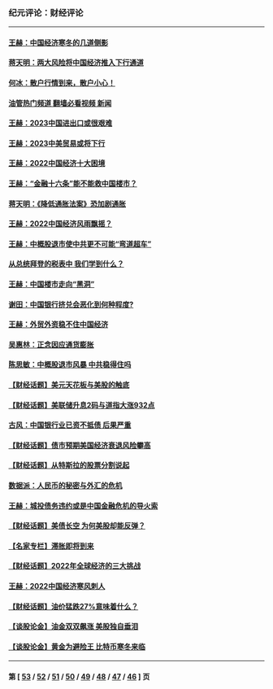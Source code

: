 ### 纪元评论：财经评论
---
#### [王赫：中国经济寒冬的几道侧影](../../pages/nsc1026/n13932953.md?03250330) 
#### [蒋天明：两大风险将中国经济推入下行通道](../../pages/nsc1026/n13929820.md?03250330) 
#### [何冰：散户行情到来，散户小心！](../../pages/nsc1026/n13928308.md?03250330) 
#### [油管热门频道 翻墙必看视频 新闻](ok?03250330)
#### [王赫：2023中国进出口或很艰难](../../pages/nsc1026/n13911515.md?03250330) 
#### [王赫：2023中美贸易或将下行](../../pages/nsc1026/n13899005.md?03250330) 
#### [王赫：2022中国经济十大困境](../../pages/nsc1026/n13883766.md?03250330) 
#### [王赫：“金融十六条”能不能救中国楼市？](../../pages/nsc1026/n13868431.md?03250330) 
#### [蒋天明：《降低通胀法案》恐加剧通胀](../../pages/nsc1026/n13806996.md?03250330) 
#### [王赫：2022中国经济风雨飘摇？](../../pages/nsc1026/n13803207.md?03250330) 
#### [王赫：中概股退市使中共更不可能“弯道超车”](../../pages/nsc1026/n13802858.md?03250330) 
#### [从总统拜登的税表中 我们学到什么？](../../pages/nsc1026/n13773081.md?03250330) 
#### [王赫：中国楼市走向“黑洞”](../../pages/nsc1026/n13770647.md?03250330) 
#### [谢田：中国银行挤兑会恶化到何种程度?](../../pages/nsc1026/n13766965.md?03250330) 
#### [王赫：外贸外资稳不住中国经济](../../pages/nsc1026/n13753933.md?03250330) 
#### [吴惠林：正念因应通货膨胀](../../pages/nsc1026/n13750350.md?03250330) 
#### [陈思敏：中概股退市风暴 中共稳得住吗](../../pages/nsc1026/n13738978.md?03250330) 
#### [【财经话题】美元天花板与美股的触底](../../pages/nsc1026/n13736495.md?03250330) 
#### [【财经话题】美联储升息2码与道指大涨932点](../../pages/nsc1026/n13727377.md?03250330) 
#### [古风：中国银行业已资不抵债 后果严重](../../pages/nsc1026/n13726111.md?03250330) 
#### [【财经话题】债市预期美国经济衰退风险攀高](../../pages/nsc1026/n13698043.md?03250330) 
#### [【财经话题】从特斯拉的股票分割说起](../../pages/nsc1026/n13679733.md?03250330) 
#### [数据派：人民币的秘密与外汇的危机](../../pages/nsc1026/n13667092.md?03250330) 
#### [王赫：城投债务违约或是中国金融危机的导火索](../../pages/nsc1026/n13665322.md?03250330) 
#### [【财经话题】美债长空 为何美股却能反弹？](../../pages/nsc1026/n13665895.md?03250330) 
#### [【名家专栏】滞胀即将到来](../../pages/nsc1026/n13658171.md?03250330) 
#### [【财经话题】2022年全球经济的三大挑战](../../pages/nsc1026/n13654423.md?03250330) 
#### [王赫：2022中国经济寒风刺人](../../pages/nsc1026/n13651403.md?03250330) 
#### [【财经话题】油价猛跌27%意味着什么？](../../pages/nsc1026/n13648767.md?03250330) 
#### [【谈股论金】油金双双飙涨 美股独自垂泪](../../pages/nsc1026/n13631742.md?03250330) 
#### [【谈股论金】黄金为避险王 比特币寒冬来临](../../pages/nsc1026/n13600406.md?03250330) 

---
#### 第 [ [53](./53.md?03250330) / [52](./52.md?03250330) / [51](./51.md?03250330) / [50](./50.md?03250330) / [49](./49.md?03250330) / [48](./48.md?03250330) / [47](./47.md?03250330) / [46](./46.md?03250330) ] 页

